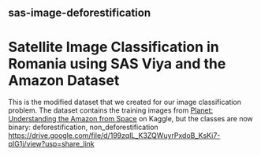 ## sas-image-deforestification
# Satellite Image Classification in Romania using SAS Viya and the Amazon Dataset

This is the modified dataset that we created for our image classification problem. The dataset contains the training images from [Planet: Understanding the Amazon from Space](https://www.kaggle.com/competitions/planet-understanding-the-amazon-from-space/data) on Kaggle, but the classes are now binary: deforestification, non_deforestification
https://drive.google.com/file/d/199zqlL_K3ZQWuyrPxdoB_KsKi7-pIG1j/view?usp=share_link

